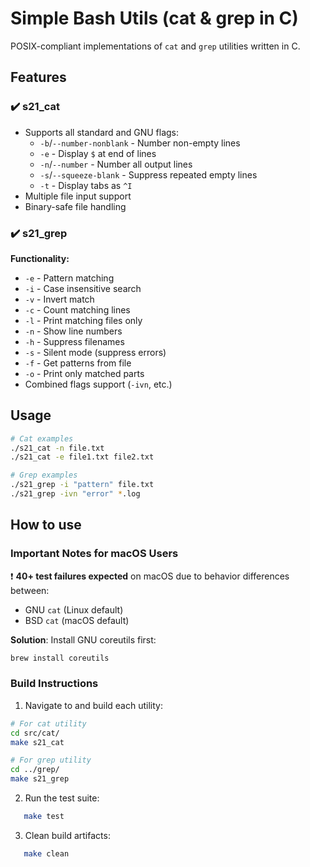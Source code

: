 # Simple Bash Utils (cat & grep in C)

POSIX-compliant implementations of `cat` and `grep` utilities written in C.

## Features

### ✔️ s21_cat
- Supports all standard and GNU flags:
  - `-b`/`--number-nonblank` - Number non-empty lines
  - `-e` - Display `$` at end of lines
  - `-n`/`--number` - Number all output lines
  - `-s`/`--squeeze-blank` - Suppress repeated empty lines
  - `-t` - Display tabs as `^I`
- Multiple file input support
- Binary-safe file handling

### ✔️ s21_grep
**Functionality:**
- `-e` - Pattern matching
- `-i` - Case insensitive search
- `-v` - Invert match
- `-c` - Count matching lines
- `-l` - Print matching files only
- `-n` - Show line numbers
- `-h` - Suppress filenames
- `-s` - Silent mode (suppress errors)
- `-f` - Get patterns from file
- `-o` - Print only matched parts
- Combined flags support (`-ivn`, etc.)

## Usage 
``` bash
# Cat examples
./s21_cat -n file.txt
./s21_cat -e file1.txt file2.txt

# Grep examples
./s21_grep -i "pattern" file.txt
./s21_grep -ivn "error" *.log
```

## How to use

### Important Notes for macOS Users
❗ **40+ test failures expected** on macOS due to behavior differences between:
- GNU `cat` (Linux default)
- BSD `cat` (macOS default)

**Solution**: Install GNU coreutils first:
```bash
brew install coreutils
```
### Build Instructions

1. Navigate to and build each utility:
``` bash
# For cat utility
cd src/cat/
make s21_cat

# For grep utility
cd ../grep/
make s21_grep
```

2. Run the test suite:
```bash
   make test 
 ```

3. Clean build artifacts:
```bash
   make clean 
 ```